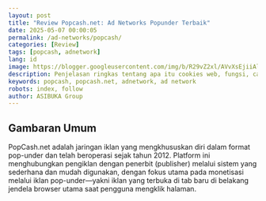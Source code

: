 ```yaml
---
layout: post
title: "Review Popcash.net: Ad Networks Popunder Terbaik"
date: 2025-05-07 00:00:05
permalink: /ad-networks/popcash/
categories: [Review]
tags: [popcash, adnetwork]
lang: id
image: https://blogger.googleusercontent.com/img/b/R29vZ2xl/AVvXsEjiiAlBKvtNSvw-9P80ogPmrZRQ_fbQn3vl6xD7Q4tnaAsvlRPwumU1mEh94jl1xozSo6Y90sRQXT-xGxFYpsG3YKpV-opUgv2K3hrZiJ9hI0A0QXkx_U78LEh5dn3J-KZF3spnYDU3sUjjfi-JC2DoFLPdBf9HmJHKAKMA-4WoPYqLMhbQl618xrNSzcA/s0-rw/cookies.jpeg
description: Penjelasan ringkas tentang apa itu cookies web, fungsi, cara penggunaannya dan beberapa hal lain yang sering ditanyakan seputar cookies web.
keywords: popcash, popcash.net, adnetwork, ad network
robots: index, follow
author: ASIBUKA Group
---
```

<h2 class='main-heading'>Gambaran Umum</h2>
PopCash.net adalah jaringan iklan yang mengkhususkan diri dalam format pop-under dan telah beroperasi sejak tahun 2012. Platform ini menghubungkan pengiklan dengan penerbit (publisher) melalui sistem yang sederhana dan mudah digunakan, dengan fokus utama pada monetisasi melalui iklan pop-under—yakni iklan yang terbuka di tab baru di belakang jendela browser utama saat pengguna mengklik halaman.

